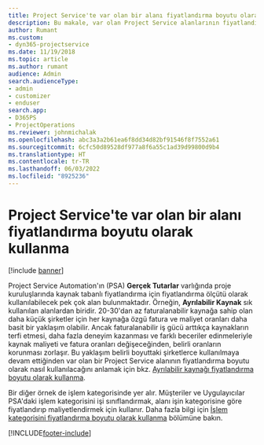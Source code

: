 ```yaml
---
title: Project Service'te var olan bir alanı fiyatlandırma boyutu olarak kullanma
description: Bu makale, var olan Project Service alanlarının fiyatlandırma boyutları olarak kullanılması hakkında bilgi sağlar.
author: Rumant
ms.custom:
- dyn365-projectservice
ms.date: 11/19/2018
ms.topic: article
ms.author: rumant
audience: Admin
search.audienceType:
- admin
- customizer
- enduser
search.app:
- D365PS
- ProjectOperations
ms.reviewer: johnmichalak
ms.openlocfilehash: abc3a3a2b61ea6f8dd34d82bf91546f8f7552a61
ms.sourcegitcommit: 6cfc50d89528df977a8f6a55c1ad39d99800d9b4
ms.translationtype: HT
ms.contentlocale: tr-TR
ms.lasthandoff: 06/03/2022
ms.locfileid: "8925236"
---
```

# <a name="use-an-existing-field-in-project-service-as-a-pricing-dimension"></a>Project Service'te var olan bir alanı fiyatlandırma boyutu olarak kullanma

[!include [banner](../includes/psa-now-project-operations.md)]

Project Service Automation'ın (PSA) **Gerçek Tutarlar** varlığında proje kuruluşlarında kaynak tabanlı fiyatlandırma için fiyatlandırma ölçütü olarak kullanılabilecek pek çok alan bulunmaktadır. Örneğin, **Ayrılabilir Kaynak** sık kullanılan alanlardan biridir. 20-30'dan az faturalanabilir kaynağa sahip olan daha küçük şirketler için her kaynağa özgü fatura ve maliyet oranları daha basit bir yaklaşım olabilir. Ancak faturalanabilir iş gücü arttıkça kaynakların terfi etmesi, daha fazla deneyim kazanması ve farklı beceriler edinmeleriyle kaynak maliyeti ve fatura oranları değişeceğinden, belirli oranların korunması zorlaşır. Bu yaklaşım belirli boyuttaki şirketlerce kullanılmaya devam ettiğinden var olan bir Project Service alanının fiyatlandırma boyutu olarak nasıl kullanılacağını anlamak için bkz. [Ayrılabilir kaynağı fiyatlandırma boyutu olarak kullanma](bookable-resource-pricing-dimension.md).

Bir diğer örnek de işlem kategorisinde yer alır. Müşteriler ve Uygulayıcılar PSA'daki işlem kategorisini işi sınıflandırmak, alanı işin kategorisine göre fiyatlandırıp maliyetlendirmek için kullanır. Daha fazla bilgi için [İşlem kategorisini fiyatlandırma boyutu olarak kullanma](transaction-category-pricing-dimension.md) bölümüne bakın.


[!INCLUDE[footer-include](../includes/footer-banner.md)]
